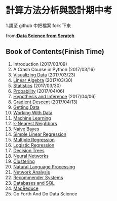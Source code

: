 計算方法分析與設計期中考
=========================

1.請至 github 中把檔案 fork 下來







from:__[Data Science from Scratch](http://joelgrus.com/2015/04/26/data-science-from-scratch-first-principles-with-python/)__


## Book of Contents(Finish Time)
1. Introduction (2017/03/09)
2. A Crash Course in Python (2017/03/16)
3. [Visualizing Data](https://github.com/joelgrus/data-science-from-scratch/blob/master/code/visualizing_data.py) (2017/03/23)
4. [Linear Algebra](https://github.com/joelgrus/data-science-from-scratch/blob/master/code/linear_algebra.py) (2017/03/30) 
5. [Statistics](https://github.com/joelgrus/data-science-from-scratch/blob/master/code/statistics.py) (2017/03/30)
6. [Probability](https://github.com/joelgrus/data-science-from-scratch/blob/master/code/probability.py) (2017/04/06)
7. [Hypothesis and Inference](https://github.com/joelgrus/data-science-from-scratch/blob/master/code/hypothesis_and_inference.py) (2017/04/06)
8. [Gradient Descent](https://github.com/joelgrus/data-science-from-scratch/blob/master/code/gradient_descent.py)  (2017/04/13) 
9. [Getting Data](https://github.com/joelgrus/data-science-from-scratch/blob/master/code/getting_data.py)
10. [Working With Data](https://github.com/joelgrus/data-science-from-scratch/blob/master/code/working_with_data.py)
11. [Machine Learning](https://github.com/joelgrus/data-science-from-scratch/blob/master/code/machine_learning.py)
12. [k-Nearest Neighbors](https://github.com/joelgrus/data-science-from-scratch/blob/master/code/nearest_neighbors.py)
13. [Naive Bayes](https://github.com/joelgrus/data-science-from-scratch/blob/master/code/naive_bayes.py)
14. [Simple Linear Regression](https://github.com/joelgrus/data-science-from-scratch/blob/master/code/simple_linear_regression.py)
15. [Multiple Regression](https://github.com/joelgrus/data-science-from-scratch/blob/master/code/multiple_regression.py)
16. [Logistic Regression](https://github.com/joelgrus/data-science-from-scratch/blob/master/code/logistic_regression.py)
17. [Decision Trees](https://github.com/joelgrus/data-science-from-scratch/blob/master/code/decision_trees.py)
18. [Neural Networks](https://github.com/joelgrus/data-science-from-scratch/blob/master/code/neural_networks.py)
19. [Clustering](https://github.com/joelgrus/data-science-from-scratch/blob/master/code/clustering.py)
20. [Natural Language Processing](https://github.com/joelgrus/data-science-from-scratch/blob/master/code/natural_language_processing.py)
21. [Network Analysis](https://github.com/joelgrus/data-science-from-scratch/blob/master/code/network_analysis.py)
22. [Recommender Systems](https://github.com/joelgrus/data-science-from-scratch/blob/master/code/recommender_systems.py)
23. [Databases and SQL](https://github.com/joelgrus/data-science-from-scratch/blob/master/code/databases.py)
24. [MapReduce](https://github.com/joelgrus/data-science-from-scratch/blob/master/code/mapreduce.py)
25. Go Forth And Do Data Science
